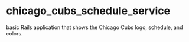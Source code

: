 # chicago_cubs_schedule_service
basic Rails application that shows the Chicago Cubs logo, schedule, and colors.

